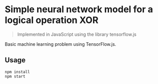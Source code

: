 # Simple neural network model for a logical operation XOR
> Implemented in JavaScript using the library tensorflow.js

Basic machine learning problem using TensorFlow.js.
## Usage
```
npm install
npm start
```
